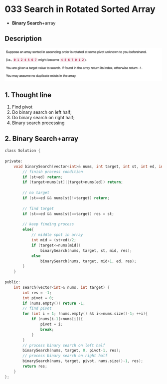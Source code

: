 # 033 Search in Rotated Sorted Array
- **Binary Search**+array

## Description
![IMAGE](resources/6D084E8DD7282E7294D62D51C4699D32.jpg)

## 1. Thought line

1. Find pivot
2. Do binary search on left half;
3. Do binary search on right half;
4. Binary search processing

   



## 2. **Binary Search**+array

```c
class Solution {

private:
    void binarySearch(vector<int>& nums, int target, int st, int ed, int& res){
        // finish process condition
        if (st>ed) return;
        if (target<nums[st]||target>nums[ed]) return;
        
        // no target
        if (st==ed && nums[st]!=target) return;
        
        // find target
        if (st==ed && nums[st]==target) res = st;
        
        // keep finding process
        else{
            // middle spot in array
            int mid = (st+ed)/2;
            if (target<=nums[mid])
                binarySearch(nums, target, st, mid, res);
            else
                binarySearch(nums, target, mid+1, ed, res);
        }
    }

public:
    int search(vector<int>& nums, int target) {
        int res = -1;
        int pivot = 0;
        if (nums.empty()) return -1;
        // find pivot
        for (int i = 1; !nums.empty() && i<=nums.size()-1; ++i){
            if (nums[i-1]>nums[i]){
                pivot = i;
                break;
            }
        }
        // process binary search on left half 
        binarySearch(nums, target, 0, pivot-1, res);
        // process binary search on right half
        binarySearch(nums, target, pivot, nums.size()-1, res);
        return res;
    }
};
```

